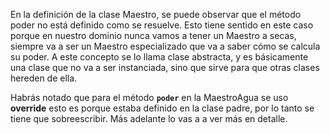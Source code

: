 En la definición de la clase Maestro, se puede observar que el método poder no está definido como se resuelve. Esto tiene sentido en este caso porque en nuestro dominio nunca vamos a tener un Maestro a secas, siempre va a ser un Maestro especializado que va a saber cómo se calcula su poder.
A este concepto se lo llama clase abstracta, y es básicamente una clase que no va a ser instanciada, sino que sirve para que otras clases hereden de ella. 

Habrás notado que para el método **`poder`** en la MaestroAgua se uso **override** esto es porque estaba definido en la clase padre, por lo tanto se tiene que sobreescribir. Más adelante lo vas a a ver más en detalle.